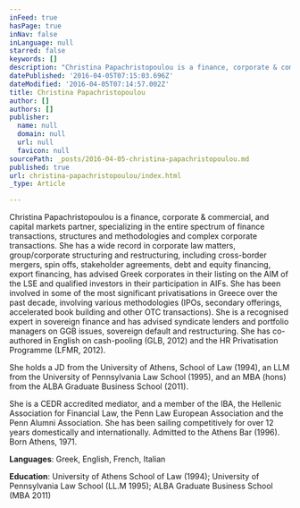 ```yaml
---
inFeed: true
hasPage: true
inNav: false
inLanguage: null
starred: false
keywords: []
description: "Christina Papachristopoulou is a finance, corporate & commercial, and capital markets partner, specializing in the entire spectrum of finance transactions, structures and methodologies and complex corporate transactions. She has a wide record in corporate law matters, group/corporate structuring and restructuring, including cross-border mergers, spin offs, stakeholder agreements, debt and equity financing, export financing, has advised Greek corporates in their listing on the AIM of the LSE and qualified investors in their participation in AIFs. She has been involved in some of the most significant privatisations in Greece over the past decade, involving various methodologies (IPOs, secondary offerings, accelerated book building and other OTC transactions). She is a recognised expert in sovereign finance and has advised syndicate lenders and portfolio managers on GGB issues, sovereign default and restructuring. She has co-authored in English on cash-pooling (GLB, 2012) and the HR Privatisation Programme (LFMR, 2012).\_"
datePublished: '2016-04-05T07:15:03.696Z'
dateModified: '2016-04-05T07:14:57.002Z'
title: Christina Papachristopoulou
author: []
authors: []
publisher:
  name: null
  domain: null
  url: null
  favicon: null
sourcePath: _posts/2016-04-05-christina-papachristopoulou.md
published: true
url: christina-papachristopoulou/index.html
_type: Article

---
```

Christina Papachristopoulou is a finance, corporate & commercial, and capital markets partner, specializing in the entire spectrum of finance transactions, structures and methodologies and complex corporate transactions. She has a wide record in corporate law matters, group/corporate structuring and restructuring, including cross-border mergers, spin offs, stakeholder agreements, debt and equity financing, export financing, has advised Greek corporates in their listing on the AIM of the LSE and qualified investors in their participation in AIFs. She has been involved in some of the most significant privatisations in Greece over the past decade, involving various methodologies (IPOs, secondary offerings, accelerated book building and other OTC transactions). She is a recognised expert in sovereign finance and has advised syndicate lenders and portfolio managers on GGB issues, sovereign default and restructuring. She has co-authored in English on cash-pooling (GLB, 2012) and the HR Privatisation Programme (LFMR, 2012). 

She holds a JD from the University of Athens, School of Law (1994), an LLM from the University of Pennsylvania Law School (1995), and an MBA (hons) from the ALBA Graduate Business School (2011). 

She is a CEDR accredited mediator, and a member of the IBA, the Hellenic Association for Financial Law, the Penn Law European Association and the Penn Alumni Association. She has been sailing competitively for over 12 years domestically and internationally. Admitted to the Athens Bar (1996). Born Athens, 1971\. 

**Languages**:
Greek, English, French, Italian 

**Education**:
University of Athens School of Law (1994); University of Pennsylvania Law School (LL.M 1995); ALBA Graduate Business School (MBA 2011)